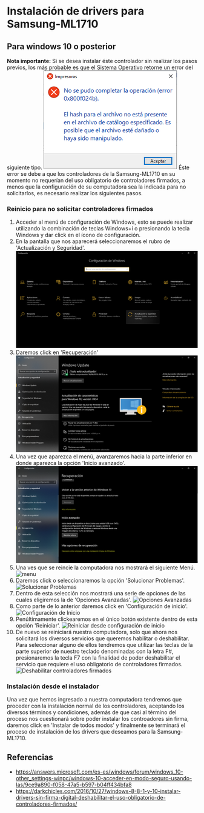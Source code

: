 # Instalación de drivers para Samsung-ML1710
## Para windows 10 o posterior
**Nota importante:** Si se desea instalar éste controlador sin realizar los pasos previos, los más probable es que el Sistema Operativo retorne un error del siguiente tipo.
![Pantalla de error](error.png)
Éste error se debe a que los controladores de la Samsung-ML1710 en su momento no requerían del uso obligatorio de controladores firmados, a menos que la configuración de su computadora sea la indicada para no solicitarlos, es necesario realizar los siguientes pasos.

### Reinicio para no solicitar controladores firmados
1. Acceder al menú de configuración de Windows, esto se puede realizar utilizando la combinación de teclas Windows+i o presionando la tecla Windows y dar click en el ícono de configuración.
2. En la pantalla que nos aparecerá seleccionaremos el rubro de 'Actualización y Seguridad'.
![Actualización y Seguridad](actualizacionYseguridad.png)
3. Daremos click en 'Recuperación'
![Recuperación](Recuperacion.png)
4. Una vez que aparezca el menú, avanzaremos hacia la parte inferior en donde aparezca la opción 'Inicio avanzado'.
![Inicio Avanzado](InicioAvanzado.png)
5. Una ves que se reincie la computadora nos mostrará el siguiente Menú.
![menu](https://filestore.community.support.microsoft.com/api/images/161419b1-bb81-467b-b12f-9f8725dcff63)
6. Daremos click o seleccionaremos la opción 'Solucionar Problemas'.
![Solucionar Problemas](https://filestore.community.support.microsoft.com/api/images/fd1a9f3b-7a33-4a45-9939-62fe93ac3f8e)
7. Dentro de esta selección nos mostrará una serie de opciones de las cuales eligiremos la de 'Opciones Avanzadas'.
![Opciones Avanzadas](https://filestore.community.support.microsoft.com/api/images/3fea9450-798f-48d8-9c21-0dfecaeefff0)
8. Como parte de lo anterior daremos click en 'Configuración de inicio'.
![Configuración de Inicio](https://filestore.community.support.microsoft.com/api/images/3896f8b3-02bf-4fb6-b711-c46c779f196d)
9. Penúltimamente clickearemos en el único botón existente dentro de esta opción 'Reiniciar'.
![Reiniciar desde configuración de inicio](https://filestore.community.support.microsoft.com/api/images/3896f8b3-02bf-4fb6-b711-c46c779f196d)
10. De nuevo se reiniciará nuestra computadora, solo que ahora nos solicitará los diversos servicios que queremos habilitar o deshabilitar. Para seleccionar alguno de ellos tendremos que utilizar las teclas de la parte superior de nuestro teclado denominadas con la letra F#, presionaremos la tecla F7 con la finalidad de poder deshabilitar el servicio que requiere el uso obligatorio de controladores firmados.
![Deshabilitar controladores firmados](https://filestore.community.support.microsoft.com/api/images/65756ceb-2151-4d25-9375-493a359eee8a)

### Instalación desde el instalador

Una vez que hemos ingresado a nuestra computadora tendremos que proceder con la instalación normal de los controladores, aceptando los diversos términos y condiciones, además de que casi al término del proceso nos cuestionará sobre poder instalar los controadores sin firma, daremos click en 'Instalar de todos modos' y finalmente se terminará el proceso de instalación de los drivers que deseamos para la Samsung-ML1710.

## Referencias
- https://answers.microsoft.com/es-es/windows/forum/windows_10-other_settings-winpc/windows-10-acceder-en-modo-seguro-usando-las/9ce9a890-f058-47a5-b597-b04ff434bfa8
- https://darkchicles.com/2016/10/27/windows-8-8-1-y-10-instalar-drivers-sin-firma-digital-deshabilitar-el-uso-obligatorio-de-controladores-firmados/
